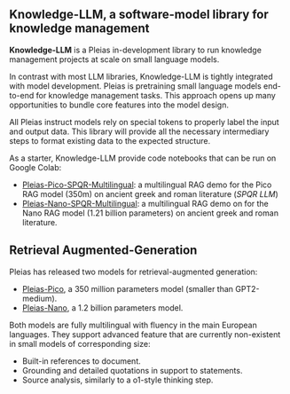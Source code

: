 ## Knowledge-LLM, a software-model library for knowledge management

**Knowledge-LLM** is a Pleias in-development library to run knowledge management projects at scale on small language models. 

In contrast with most LLM libraries, Knowledge-LLM is tightly integrated with model development. Pleias is pretraining small language models end-to-end for knowledge management tasks. This approach opens up many opportunities to bundle core features into the model design. 

All Pleias instruct models rely on special tokens to properly label the input and output data. This library will provide all the necessary intermediary steps to format existing data to the expected structure.

As a starter, Knowledge-LLM provide code notebooks that can be run on Google Colab:
* [Pleias-Pico-SPQR-Multilingual](https://github.com/Pleias/Knowledge-LLM/blob/main/notebook/Pleias_Pico_SPQR_LLM_multilingual.ipynb): a multilingual RAG demo for the Pico RAG model (350m) on ancient greek and roman literature (*SPQR LLM*)
* [Pleias-Nano-SPQR-Multilingual](https://github.com/Pleias/Knowledge-LLM/blob/main/notebook/Pleias_Nano_SPQR_LLM_multilingual.ipynb): a multilingual RAG demo on  for the Nano RAG model (1.21 billion parameters) on ancient greek and roman literature.

## Retrieval Augmented-Generation
Pleias has released two models for retrieval-augmented generation:
* [Pleias-Pico](https://huggingface.co/PleIAs/Pleias-Pico), a 350 million parameters model (smaller than GPT2-medium).
* [Pleias-Nano](https://huggingface.co/PleIAs/Pleias-Nano), a 1.2 billion parameters model.

Both models are fully multilingual with fluency in the main European languages. They support advanced feature that are currently non-existent in small models of corresponding size:
* Built-in references to document.
* Grounding and detailed quotations in support to statements.
* Source analysis, similarly to a o1-style thinking step.
